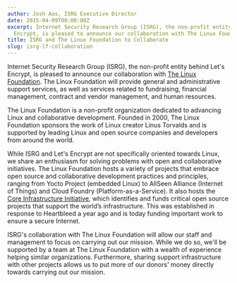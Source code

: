 ```yaml
---
author: Josh Aas, ISRG Executive Director
date: 2015-04-09T00:00:00Z
excerpt: Internet Security Research Group (ISRG), the non-profit entity behind Let's
  Encrypt, is pleased to announce our collaboration with The Linux Foundation.
title: ISRG and The Linux Foundation to Collaborate
slug: isrg-lf-collaboration
---
```


Internet Security Research Group (ISRG), the non-profit entity behind Let's Encrypt, is pleased to announce our collaboration with [The Linux Foundation](https://www.linuxfoundation.org/). The Linux Foundation will provide general and administrative support services, as well as services related to fundraising, financial management, contract and vendor management, and human resources.

The Linux Foundation is a non-profit organization dedicated to advancing Linux and collaborative development. Founded in 2000, The Linux Foundation sponsors the work of Linux creator Linus Torvalds and is supported by leading Linux and open source companies and developers from around the world.

While ISRG and Let's Encrypt are not specifically oriented towards Linux, we share an enthusiasm for solving problems with open and collaborative initiatives. The Linux Foundation hosts a variety of projects that embrace open source and collaborative development practices and principles, ranging from Yocto Project (embedded Linux) to AllSeen Alliance (Internet of Things) and Cloud Foundry (Platform-as-a-Service). It also hosts the [Core Infrastructure Initiative](https://www.coreinfrastructure.org/), which identifies and funds critical open source projects that support the world’s infrastructure. This was established in response to Heartbleed a year ago and is today funding important work to ensure a secure Internet. 

ISRG's collaboration with The Linux Foundation will allow our staff and management to focus on carrying out our mission. While we do so, we'll be supported by a team at The Linux Foundation with a wealth of experience helping similar organizations. Furthermore, sharing support infrastructure with other projects allows us to put more of our donors' money directly towards carrying out our mission.
